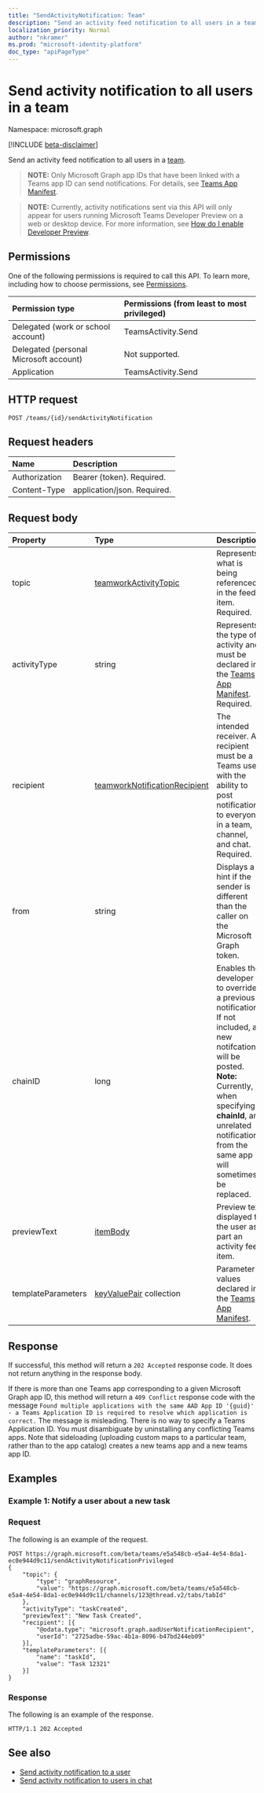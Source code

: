 ```yaml
---
title: "SendActivityNotification: Team"
description: "Send an activity feed notification to all users in a team."
localization_priority: Normal
author: "nkramer"
ms.prod: "microsoft-identity-platform"
doc_type: "apiPageType"
---
```


# Send activity notification to all users in a team

Namespace: microsoft.graph

[!INCLUDE [beta-disclaimer](../../includes/beta-disclaimer.md)]

Send an activity feed notification to all users in a [team](../resources/team.md).

>**NOTE:** Only Microsoft Graph app IDs that have been linked with a Teams app ID can send notifications. For details, see [Teams App Manifest](/microsoftteams/platform/graph-api/activity-feed/feed-notifications#update-your-teams-app-manifest). 

>**NOTE:** Currently, activity notifications sent via this API will only appear for users running Microsoft Teams Developer Preview on a web or desktop device. For more information, see [How do I enable Developer Preview](/microsoftteams/platform/resources/dev-preview/developer-preview-intro).

## Permissions

One of the following permissions is required to call this API. To learn more, including how to choose permissions, see [Permissions](/graph/permissions-reference).

| Permission type                        | Permissions (from least to most privileged) |
|:---------------------------------------|:--------------------------------------------|
| Delegated (work or school account)     | TeamsActivity.Send |
| Delegated (personal Microsoft account) | Not supported. |
| Application                            | TeamsActivity.Send |

## HTTP request

<!-- { "blockType": "ignored" } -->

```http
POST /teams/{id}/sendActivityNotification
```

## Request headers

| Name          | Description   |
|:--------------|:--------------|
| Authorization | Bearer {token}. Required. |
| Content-Type  | application/json. Required.  |

## Request body

| Property      | Type    | Description     |
|:--------------|:--------|:----------------|
| topic         | [teamworkActivityTopic](../resources/teamworkactivitytopic.md) | Represents what is being referenced in the feed item. Required. |
| activityType  | string  | Represents the type of activity and must be declared in the [Teams App Manifest](/microsoftteams/platform/graph-api/activity-feed/feed-notifications#update-your-teams-app-manifest). Required.|
| recipient     | [teamworkNotificationRecipient](../resources/teamworknotificationrecipient.md) | The intended receiver. A recipient must be a Teams user with the ability to post notifications to everyone in a team, channel, and chat.  Required. |
| from          | string  | Displays a hint if the sender is different than the caller on the Microsoft Graph token. |
| chainID       | long    | Enables the developer to override a previous notification. If not included, a new notifcation will be posted. **Note:** Currently, when specifying **chainId**, an unrelated notification from the same app will sometimes be replaced. |
| previewText   | [itemBody](../resources/itemBody.md) | Preview text displayed to the user as part an activity feed item. |
| templateParameters | [keyValuePair](../resources/keyvaluepair.md) collection | Parameter values declared in the [Teams App Manifest](/microsoftteams/platform/graph-api/activity-feed/feed-notifications#update-your-teams-app-manifest). |

## Response

If successful, this method will return a `202 Accepted` response code. It does not return anything in the response body.

If there is more than one Teams app corresponding to a given Microsoft Graph app ID, this method will return a `409 Conflict` response code with the message `Found multiple applications with the same AAD App ID '{guid}' - a Teams Application ID is required to resolve which application is correct.` The message is misleading. There is no way to specify a Teams Application ID. You must disambiguate by uninstalling any conflicting Teams apps. Note that sideloading (uploading custom maps to a particular team, rather than to the app catalog) creates a new teams app and a new teams app ID.

## Examples

### Example 1: Notify a user about a new task

### Request

The following is an example of the request.

<!-- {
  "blockType": "request",
  "name": "Send_activity_notification"
}-->

```http
POST https://graph.microsoft.com/beta/teams/e5a548cb-e5a4-4e54-8da1-ec0e944d9c11/sendActivityNotificationPrivileged
{
    "topic": {
        "type": "graphResource",
        "value": "https://graph.microsoft.com/beta/teams/e5a548cb-e5a4-4e54-8da1-ec0e944d9c11/channels/123@thread.v2/tabs/tabId"
    },
    "activityType": "taskCreated",
    "previewText": "New Task Created",
    "recipient": [{
        "@odata.type": "microsoft.graph.aadUserNotificationRecipient",
        "userId": "2725adbe-59ac-4b1a-8096-b47bd244eb09"
    }],
    "templateParameters": [{
        "name": "taskId",
        "value": "Task 12321"
    }]
}
```

### Response

The following is an example of the response. 

<!-- {
  "blockType": "response",
  "truncated": true
} -->
```http
HTTP/1.1 202 Accepted
```

## See also
- [Send activity notification to a user](user-sendactivitynotification.md)
- [Send activity notification to users in chat](chat-sendactivitynotification.md)

<!-- uuid: 8fcb5dbc-d5aa-4681-8e31-b001d5168d79
2015-10-25 14:57:30 UTC -->
<!--
{
  "type": "#page.annotation",
  "description": "Send Activity Notification",
  "keywords": "",
  "section": "documentation",
  "tocPath": "",
  "suppressions": []
}
-->

